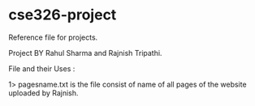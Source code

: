 # cse326-project

Reference file for projects.

Project BY Rahul Sharma and Rajnish Tripathi.


File and their Uses :

1> pagesname.txt is the file consist of name of all pages of the website uploaded by Rajnish.
